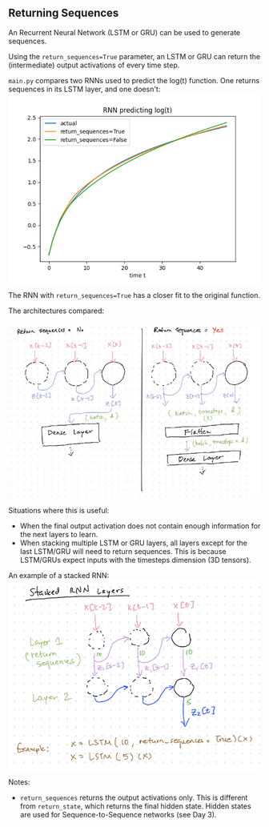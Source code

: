## Returning Sequences

An Recurrent Neural Network (LSTM or GRU) can be used to generate sequences.

Using the `return_sequences=True` parameter, an LSTM or GRU can return the (intermediate) output activations of every time step.

`main.py` compares two RNNs used to predict the log(t) function. One returns sequences in its LSTM layer, and one doesn't:
![predictions](predictions.png)

The RNN with `return_sequences=True` has a closer fit to the original function.

The architectures compared:

![return_sequences.png](return_sequences.png)


Situations where this is useful:
- When the final output activation does not contain enough information for the next layers to learn.
- When stacking multiple LSTM or GRU layers, all layers except for the last LSTM/GRU will need to return sequences. This is because LSTM/GRUs expect inputs with the timesteps dimension (3D tensors).

An example of a stacked RNN:
![stacked_rnn.png](stacked_rnn.png)

Notes:
- `return_sequences` returns the output activations only. This is different from `return_state`, which returns the final hidden state. Hidden states are used for Sequence-to-Sequence networks (see Day 3).
